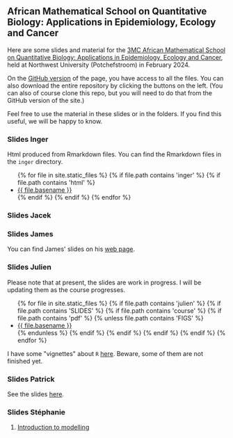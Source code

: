 ## African Mathematical School on Quantitative Biology: Applications in Epidemiology, Ecology and Cancer
 
Here are some slides and material for the [3MC African Mathematical School on Quantitative Biology: Applications in Epidemiology, Ecology and Cancer](https://natural-sciences.nwu.ac.za/paa/3MC-School-2024), held at Northwest University (Potchefstroom) in February 2024.

On the [GitHub version](https://github.com/julien-arino/3MC-2024-02-Potch/) of the page, you have access to all the files. You can also download the entire repository by clicking the buttons on the left. (You can also of course clone this repo, but you will need to do that from the GitHub version of the site.)

Feel free to use the material in these slides or in the folders. If you find this useful, we will be happy to know.

### Slides Inger

Html produced from Rmarkdown files. You can find the Rmarkdown files in the `inger` directory.
<ul>
{% for file in site.static_files %}
  {% if file.path contains 'inger' %}
    {% if file.path contains 'html' %}
      <li><a href="https://julien-arino.github.io/3MC-2024-02-Potch/inger/{{ file.basename }}.html">{{ file.basename }}</a></li>
    {% endif %}
  {% endif %}
{% endfor %}
</ul>


### Slides Jacek

### Slides James

You can find James' slides on his [web page](https://jameswatmough.github.io/teaching/).

### Slides Julien

Please note that at present, the slides are work in progress. I will be updating them as the course progresses.

<ul>
{% for file in site.static_files %}
  {% if file.path contains 'julien' %}
    {% if file.path contains 'SLIDES' %}
      {% if file.path contains 'course' %}
        {% if file.path contains 'pdf' %}
          {% unless file.path contains 'FIGS' %}
            <li><a href="https://julien-arino.github.io/3MC-2024-02-Potch/julien/SLIDES/{{ file.basename }}.pdf">{{ file.basename }}</a></li>
          {% endunless %}
        {% endif %}
      {% endif %}
    {% endif %}
  {% endif %}
{% endfor %}
</ul>

I have some "vignettes" about `R` [here](https://julien-arino.github.io/R-for-modellers/). Beware, some of them are not finished yet.

### Slides Patrick

See the slides [here](assets/pdf/3MC_school_2024_Patrick.pdf).

### Slides Stéphanie

1. [Introduction to modelling](assets/pdf/Portet_2024_1_2.pdf)

